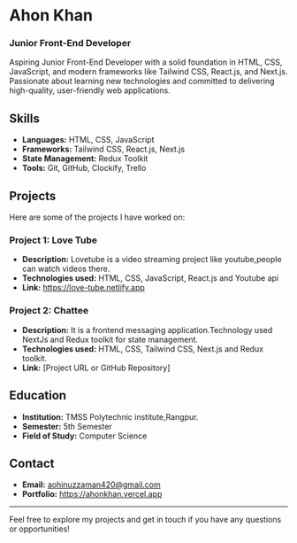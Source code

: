# Ahon Khan

### Junior Front-End Developer

Aspiring Junior Front-End Developer with a solid foundation in HTML, CSS, JavaScript, and modern frameworks like Tailwind CSS, React.js, and Next.js. Passionate about learning new technologies and committed to delivering high-quality, user-friendly web applications.

## Skills
- **Languages:** HTML, CSS, JavaScript
- **Frameworks:** Tailwind CSS, React.js, Next.js
- **State Management:** Redux Toolkit
- **Tools:** Git, GitHub, Clockify, Trello

## Projects
Here are some of the projects I have worked on:

### Project 1: Love Tube
- **Description:** Lovetube is a video streaming project like youtube,people can watch videos there.
- **Technologies used:** HTML, CSS, JavaScript, React.js and Youtube api
- **Link:** https://love-tube.netlify.app

### Project 2: Chattee
- **Description:** It is a frontend messaging application.Technology used NextJs and Redux toolkit for state management.
- **Technologies used:** HTML, CSS, Tailwind CSS, Next.js and Redux toolkit.
- **Link:** [Project URL or GitHub Repository]

## Education
- **Institution:** TMSS Polytechnic institute,Rangpur.
- **Semester:** 5th Semester
- **Field of Study:** Computer Science

## Contact
- **Email:** aohinuzzaman420@gmail.com
- **Portfolio:** https://ahonkhan.vercel.app

---

Feel free to explore my projects and get in touch if you have any questions or opportunities!



<!---
ahonkazi/ahonkazi is a ✨ special ✨ repository because its `README.md` (this file) appears on your GitHub profile.
You can click the Preview link to take a look at your changes.
--->
